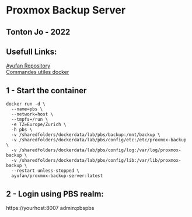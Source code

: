 # Proxmox Backup Server 

## Tonton Jo - 2022

## Usefull Links: 
[Ayufan Repository ](https://github.com/ayufan/pve-backup-server-dockerfiles)  
[Commandes utiles docker](https://raw.githubusercontent.com/Tontonjo/docker/main/README.md)  

## 1 - Start the container
```ssh
docker run -d \
  --name=pbs \
  --network=host \
  --tmpfs=/run \
  -e TZ=Europe/Zurich \
  -h pbs \
  -v /sharedfolders/dockerdata/lab/pbs/backup:/mnt/backup \
  -v /sharedfolders/dockerdata/lab/pbs/config/etc:/etc/proxmox-backup \
  -v /sharedfolders/dockerdata/lab/pbs/config/log:/var/log/proxmox-backup \
  -v /sharedfolders/dockerdata/lab/pbs/config/lib:/var/lib/proxmox-backup \
  --restart unless-stopped \
  ayufan/proxmox-backup-server:latest
```
## 2 - Login using PBS realm:
https://yourhost:8007
admin:pbspbs
